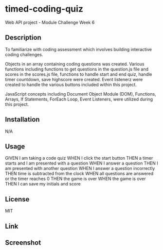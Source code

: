 # timed-coding-quiz
Web API project - Module Challenge Week 6

## Description

To familiarize with coding assessment which involves building interactive coding challenges.

Objects in an array containing coding questions was created.
Various functions including functions to get questions in the question.js file and scores in the scores.js file, functions to handle start and end quiz, handle timer countdown, save highscore were created. Event listenerz were created to handle the various buttons included within this project.

JavaScript concepts including Document Object Module (DOM), Functions, Arrays, If Statements, ForEach Loop, Event Listeners,  were utilized during this project.


## Installation

N/A




## Usage

GIVEN I am taking a code quiz
WHEN I click the start button
THEN a timer starts and I am presented with a question
WHEN I answer a question
THEN I am presented with another question
WHEN I answer a question incorrectly
THEN time is subtracted from the clock
WHEN all questions are answered or the timer reaches 0
THEN the game is over
WHEN the game is over
THEN I can save my initials and score



## License

MIT



## Link




## Screenshot


